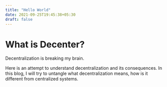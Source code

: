 ```yaml
---
title: "Hello World"
date: 2021-09-25T19:45:38+05:30
draft: false
---
```


# What is Decenter?

Decentralization is breaking my brain.

Here is an attempt to understand decentralization and its consequences. In this blog, I will try to untangle what decentralization means, how is it different from centralized systems.

